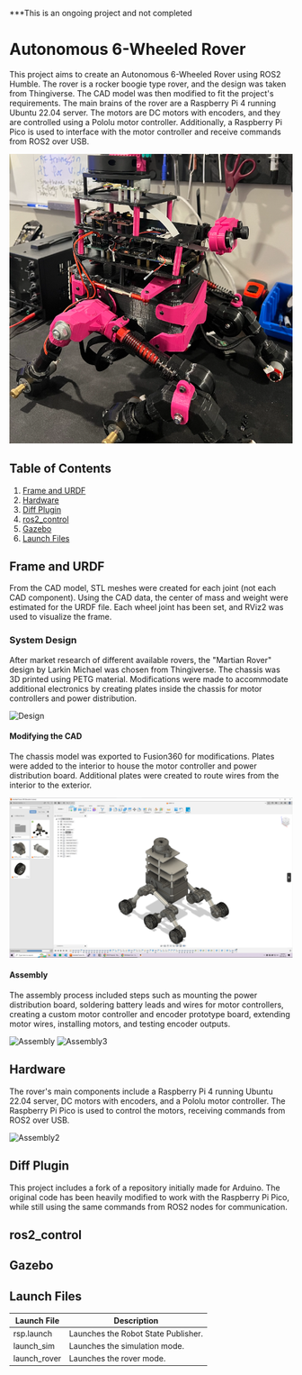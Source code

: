 ***This is an ongoing project and not completed

# Autonomous 6-Wheeled Rover

This project aims to create an Autonomous 6-Wheeled Rover using ROS2 Humble. The rover is a rocker boogie type rover, and the design was taken from Thingiverse. The CAD model was then modified to fit the project's requirements. The main brains of the rover are a Raspberry Pi 4 running Ubuntu 22.04 server. The motors are DC motors with encoders, and they are controlled using a Pololu motor controller. Additionally, a Raspberry Pi Pico is used to interface with the motor controller and receive commands from ROS2 over USB.

![Design](/assets/fullstack2.png)

## Table of Contents
1. [Frame and URDF](#frame-and-urdf)
2. [Hardware](#hardware)
3. [Diff Plugin](#diff-plugin)
4. [ros2_control](#ros2_control)
5. [Gazebo](#gazebo)
6. [Launch Files](#launch-files)

## Frame and URDF
From the CAD model, STL meshes were created for each joint (not each CAD component). Using the CAD data, the center of mass and weight were estimated for the URDF file. Each wheel joint has been set, and RViz2 was used to visualize the frame.

### System Design
After market research of different available rovers, the "Martian Rover" design by Larkin Michael was chosen from Thingiverse. The chassis was 3D printed using PETG material. Modifications were made to accommodate additional electronics by creating plates inside the chassis for motor controllers and power distribution.

![Design](/assets/build/assembled1.png)

#### Modifying the CAD
The chassis model was exported to Fusion360 for modifications. Plates were added to the interior to house the motor controller and power distribution board. Additional plates were created to route wires from the interior to the exterior.

![CAD](/assets/CAD.png)

#### Assembly
The assembly process included steps such as mounting the power distribution board, soldering battery leads and wires for motor controllers, creating a custom motor controller and encoder prototype board, extending motor wires, installing motors, and testing encoder outputs.

![Assembly](/assets/build/motor_driver9.png)
![Assembly3](/assets/build/motor_wire3.png)

## Hardware
The rover's main components include a Raspberry Pi 4 running Ubuntu 22.04 server, DC motors with encoders, and a Pololu motor controller. The Raspberry Pi Pico is used to control the motors, receiving commands from ROS2 over USB.

![Assembly2](/assets/build/first_floor.png)

## Diff Plugin
This project includes a fork of a repository initially made for Arduino. The original code has been heavily modified to work with the Raspberry Pi Pico, while still using the same commands from ROS2 nodes for communication.

## ros2_control


## Gazebo


## Launch Files
| Launch File       | Description                            |
|-------------------|----------------------------------------|
| rsp.launch        | Launches the Robot State Publisher.    |
| launch_sim        | Launches the simulation mode.          |
| launch_rover      | Launches the rover mode.               |


